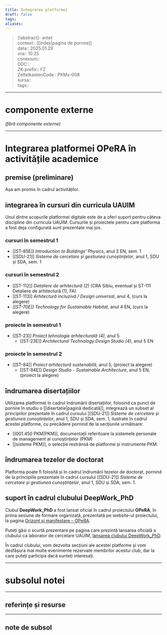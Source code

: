 ```yaml
---
title: Integrarea platformei
draft: false
tags: 
aliases: 
---
```

> [!abstract]- antet  
> context::  [[index|pagina de pornire]]   
> data:: 2025.01.29  
> ora:: 10:25  
> conexiuni::  
> DDC::  
> ZK-prefix::  FZ  
> ZettelkastenCode::  PKMs-008  
> sursa::  
> tags::  


---
# componente externe
*(fără componente externe)*

---

# Integrarea platformei OPeRA în activitățile academice
## premise (preliminare)
Așa am promis în cadrul activităților.
## integrarea în cursuri din curricula UAUIM
Unul dintre scopurile platformei digitale este de a oferi suport pentru câteva discipline din curricula UAUIM. Cursurile și proiectele pentru care platforma a fost deja configurată sunt prezentate mai jos.
### cursuri în semestrul 1
- [[ST-85E]] *Introduction to Buildings' Physics*, anul 3 EN, sem. 1
- [[SDU-21]] *Sisteme de cercetare și gestiunea cunoștințelor*, anul 1, SDU și SDA, sem. 1
### cursuri în semestrul 2
- [[ST-112]] *Detaliere de arhitectură (2)* (CRA Sibiu, eventual și ST-111 Detaliere de arhitectură (1), FA)
- [[ST-113]] *Arhitectură incluzivă / Design universal*, anul 4, (curs la alegere)
- *[[ST-70E]] Technology for Sustainable Habitat*, anul 4 EN, (curs la alegere)
### proiecte în semestrul 1
- [[ST-23]] *Proiect tehnologie arhitecturală (4)*, anul 5
	- [[ST-23E]] *Architectural Technology Design Studio (4)*, anul 5 EN
### proiecte în semestrul 2
- [[ST-84]] *Proiect arhitectură sustenabilă*, anul 5, (proiect la alegere)
	- [[ST-84E]] *Design Studio - Sustainable Architecture*, anul 5 EN, (proiect la alegere)
## îndrumarea disertațiilor
Utilizarea platformei în cadrul îndrumării disertațiilor, folosind ca punct de pornire în studiu o [[disertatie|pagină dedicată]], integrează un subset al principiilor prezentate în cadrul cursului [[SDU-21]] *Sisteme de cercetare și gestiunea cunoștințelor*, anul 1, SDU și SDA, sem. 1, ilustrate în cadrul acestei platforme, cu precădere pornind de la secțiunile următoare:
- [[001.450 PKM|PKM]], documentații referitoare la sistemele personale de management al cunoștințelor (PKM)
- [[sisteme PKM]], o selecție restrânsă de platforme și instrumente PKM.
## îndrumarea tezelor de doctorat
Platforma poate fi folosită și în cadrul îndrumării tezelor de doctorat, pornind de la principiile prezentate în cadrul cursului [[SDU-21]] *Sisteme de cercetare și gestiunea cunoștințelor*, anul 1, SDU și SDA, sem. 1.
## suport în cadrul clubului DeepWork_PhD
Clubul **DeepWork_PhD** a fost lansat oficial în cadrul proiectului **OPeRA**, în prima sesiune de formare organizată, prezentată pe website-ul proiectului, la pagina [Orizont și manifestare – OPeRA](https://opera-phd.org/orizont-si-manifestare/).

Puteți găsi o scurtă prezentare pe pagina care prezintă lansarea oficială a clubului ca laborator de cercetare UAUIM, [lansarea clubului DeepWork_PhD](https://opera-phd.org/s1-3/).

În cadrul clubului, vom dezvolta secțiuni ale acestei platforme și vom desfășura mai multe evenimente rezervate membrilor acestui club, dar la care puteți participa dacă sunteți interesați. 


---
# subsolul notei
---
## referințe și resurse


---
## note de subsol  